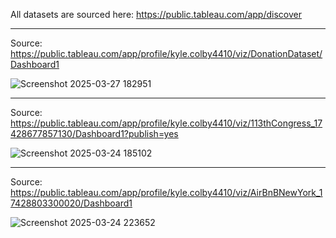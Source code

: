 All datasets are sourced here: https://public.tableau.com/app/discover

----------------------------------------------------------------------------------------------------------------------

Source: https://public.tableau.com/app/profile/kyle.colby4410/viz/DonationDataset/Dashboard1

![Screenshot 2025-03-27 182951](https://github.com/user-attachments/assets/af87d60c-c87e-48da-b800-ad73cd320ff2)

----------------------------------------------------------------------------------------------------------------------

Source: https://public.tableau.com/app/profile/kyle.colby4410/viz/113thCongress_17428677857130/Dashboard1?publish=yes

![Screenshot 2025-03-24 185102](https://github.com/user-attachments/assets/eb1cf780-f56e-4f4d-8234-ee13934dd871)

----------------------------------------------------------------------------------------------------------------------

Source: https://public.tableau.com/app/profile/kyle.colby4410/viz/AirBnBNewYork_17428803300020/Dashboard1

![Screenshot 2025-03-24 223652](https://github.com/user-attachments/assets/8abd59e5-744c-4dbb-8468-cf4794c83b01)
